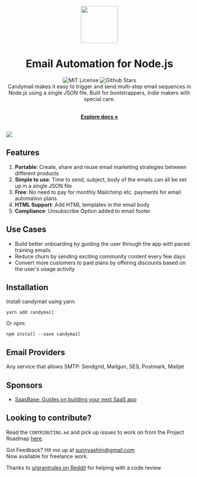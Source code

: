 <div align="center">
  <img width=100 src="https://github.com/bdcorps/candymail/blob/main/candy.PNG?raw=true" />
  <h1>Email Automation for Node.js</h1>
  <img alt="MIT License" src="https://img.shields.io/github/license/bdcorps/candymail"/>
  <img alt="Github Stars" src="https://badgen.net/github/stars/bdcorps/candymail" />
</div>

<div align="center">
Candymail makes it easy to trigger and send multi-step email sequences in Node.js using a single JSON file. Built for bootstrappers, indie makers with special care.
</div>

<p align="center">
    <br />
    <a href="https://candymail.saasbase.dev"><strong>Explore docs »</strong></a>
    <br />
  <br/>
  </p>
  
<img src="https://candymail.saasbase.dev/~/files/v0/b/gitbook-x-prod.appspot.com/o/spaces%2FeXzqMyZoNIcW7aKbUSq2%2Fuploads%2FAM96V60Wln9erYTGOyxh%2FVisual%20Guide%20to%20Candymail-01.png?alt=media&token=c623306b-b52c-4594-ae04-0063e20107ed" />

## Features
1. **Portable**: Create, share and reuse email marketing strategies between different products
2. **Simple to use**: Time to send, subject, body of the emails can all be set up in a single JSON file
3. **Free**: No need to pay for monthly Mailchimp etc. payments for email automation plans
4. **HTML Support**: Add HTML templates in the email body
5. **Compliance**: Unsubscribe Option added to email footer

## Use Cases
- Build better onboarding by guiding the user through the app with paced training emails
- Reduce churn by sending exciting community content every few days
- Convert more customers to paid plans by offering discounts based on the user's usage activity

## Installation
Install candymail using yarn:
```
yarn add candymail
```
Or npm:
```
npm install --save candymail
```

## Email Providers
Any service that allows SMTP:  Sendgrid, Mailgun, SES, Postmark, Mailjet

## Sponsors
- [SaasBase: Guides on building your next SaaS app](https://bit.ly/3oumU3V)


## Looking to contribute?
Read the `CONTRIBUTING.md` and pick up issues to work on from the Project Roadmap [here](https://github.com/bdcorps/candymail/wiki/Project-Roadmap).

Got Feedback? Hit me up at <a href="mailto:sunnyashiin@gmail.com">sunnyashiin@gmail.com</a> \
Now available for freelance work.

Thanks to [u/grantrules on Reddit](https://www.reddit.com/user/grantrules/) for helping with a code review
